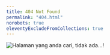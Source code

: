 ```yaml
---
title: 404 Not Found
permalink: "404.html"
norobots: true
eleventyExcludeFromCollections: true
---
```


![Halaman yang anda cari, tidak ada...!](/assets/img/404.gif)